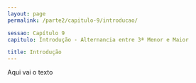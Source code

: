 ```yaml
---
layout: page
permalink: /parte2/capitulo-9/introducao/

sessao: Capítulo 9
capitulo: Introdução - Alternancia entre 3ª Menor e Maior

title: Introdução
---
```


Aqui vai o texto